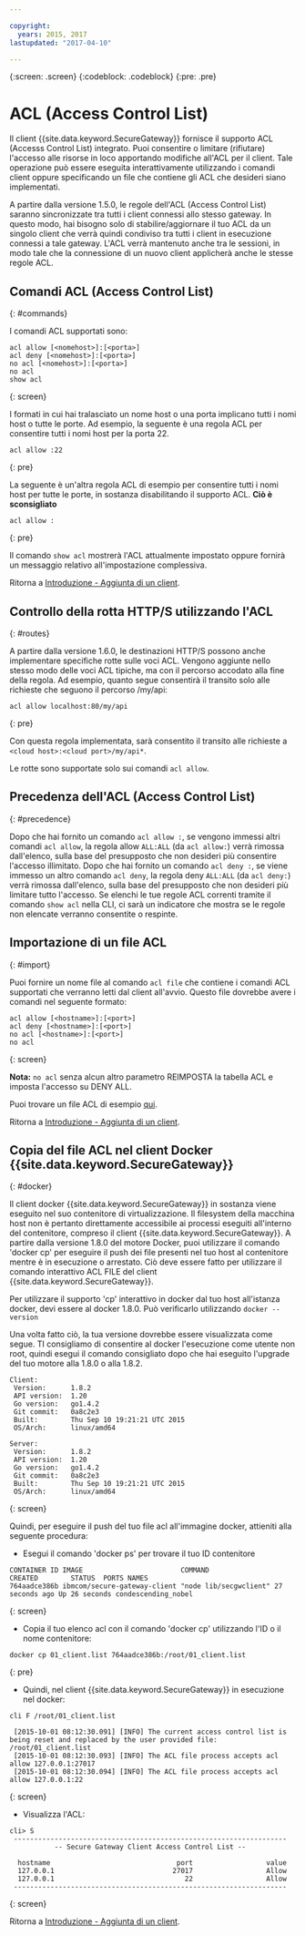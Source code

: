 ```yaml
---

copyright:
  years: 2015, 2017
lastupdated: "2017-04-10"

---
```

{:screen: .screen}
{:codeblock: .codeblock}
{:pre: .pre}

# ACL (Access Control List)

Il client {{site.data.keyword.SecureGateway}} fornisce il supporto ACL (Accesss Control List) integrato. Puoi consentire o limitare (rifiutare) l'accesso alle risorse in loco apportando modifiche all'ACL per il client. Tale operazione può essere eseguita interattivamente utilizzando i comandi client oppure specificando un file che contiene gli ACL che desideri siano implementati.

A partire dalla versione 1.5.0, le regole dell'ACL (Access Control List) saranno sincronizzate tra tutti i client connessi allo stesso gateway. In questo modo, hai bisogno solo di stabilire/aggiornare il tuo ACL da un singolo client che verrà quindi condiviso tra tutti i client in esecuzione connessi a tale gateway. L'ACL verrà
mantenuto anche tra le sessioni, in modo tale che la connessione di un nuovo client applicherà anche le stesse
regole ACL.

## Comandi ACL (Access Control List)
{: #commands}

I comandi ACL supportati sono:

```
acl allow [<nomehost>]:[<porta>]
acl deny [<nomehost>]:[<porta>]
no acl [<nomehost>]:[<porta>]
no acl
show acl
```
{: screen}

I formati in cui hai tralasciato un nome host o una porta implicano tutti i nomi host o tutte le porte. Ad esempio, la seguente è una regola ACL per consentire tutti i nomi host per la porta 22.

```
acl allow :22
```
{: pre}

La seguente è un'altra regola ACL di esempio per consentire tutti i nomi host per tutte le porte, in sostanza disabilitando il supporto ACL. <b>Ciò è sconsigliato</b>

```
acl allow :
```
{: pre}

Il comando `show acl` mostrerà l'ACL attualmente impostato oppure fornirà un messaggio relativo all'impostazione complessiva.

Ritorna a [Introduzione - Aggiunta di un client](./securegateway_client.html).

## Controllo della rotta HTTP/S utilizzando l'ACL
{: #routes}

A partire dalla versione 1.6.0, le destinazioni HTTP/S possono anche implementare specifiche rotte sulle voci ACL. Vengono aggiunte nello stesso modo delle voci ACL tipiche, ma con il percorso accodato alla fine della regola. Ad esempio, quanto segue consentirà il transito solo alle richieste che seguono il percorso /my/api:

```
acl allow localhost:80/my/api
```
{: pre}

Con questa regola implementata, sarà consentito il transito alle richieste a `<cloud host>:<cloud port>/my/api*`.

Le rotte sono supportate solo sui comandi `acl allow`.

## Precedenza dell'ACL (Access Control List)
{: #precedence}

Dopo che hai fornito un comando `acl allow :`, se vengono immessi altri comandi `acl
allow`, la regola allow `ALL:ALL` (da `acl
allow:`) verrà rimossa dall'elenco, sulla base del presupposto che non desideri più consentire l'accesso
illimitato. Dopo che hai fornito un comando `acl deny :`, se viene immesso un altro comando `acl deny`,
la regola deny `ALL:ALL` (da `acl deny:`) verrà
rimossa dall'elenco, sulla base del presupposto che non desideri più limitare tutto l'accesso. Se
elenchi le tue regole ACL correnti tramite il comando `show acl` nella CLI, ci sarà
un indicatore che mostra se le regole non elencate verranno consentite o respinte.

## Importazione di un file ACL
{: #import}

Puoi fornire un nome file al comando `acl file` che contiene i comandi ACL supportati che verranno letti dal client all'avvio. Questo file dovrebbe avere i comandi nel seguente formato:

```
acl allow [<hostname>]:[<port>]
acl deny [<hostname>]:[<port>]
no acl [<hostname>]:[<port>]
no acl
```
{: screen}

<b>Nota:</b> `no acl` senza alcun altro parametro REIMPOSTA la tabella ACL e imposta l'accesso su DENY ALL.

Puoi trovare un file ACL di esempio [qui](./securegateway_acl-file.html).

Ritorna a [Introduzione - Aggiunta di un client](./securegateway_client.html).

## Copia del file ACL nel client Docker {{site.data.keyword.SecureGateway}}
{: #docker}

Il client docker {{site.data.keyword.SecureGateway}} in sostanza viene eseguito nel suo contenitore di virtualizzazione. Il filesystem della macchina host non è pertanto direttamente accessibile ai processi eseguiti all'interno del contenitore, compreso il client {{site.data.keyword.SecureGateway}}.  A partire dalla versione 1.8.0 del motore Docker, puoi utilizzare
il comando 'docker cp' per eseguire il push dei file presenti nel tuo host al contenitore mentre è in esecuzione o arrestato. Ciò deve essere fatto per utilizzare il comando interattivo ACL FILE del client {{site.data.keyword.SecureGateway}}.

Per utilizzare il supporto 'cp' interattivo in docker dal tuo host all'istanza docker, devi essere al docker 1.8.0. Può verificarlo utilizzando `docker --version`

Una volta fatto ciò, la tua versione dovrebbe essere visualizzata come segue. TI consigliamo di consentire al docker l'esecuzione come utente non root, quindi esegui il comando consigliato dopo che hai eseguito l'upgrade del tuo motore alla 1.8.0 o alla 1.8.2.

```
Client:
 Version:      1.8.2
 API version:  1.20
 Go version:   go1.4.2
 Git commit:   0a8c2e3
 Built:        Thu Sep 10 19:21:21 UTC 2015
 OS/Arch:      linux/amd64

Server:
 Version:      1.8.2
 API version:  1.20
 Go version:   go1.4.2
 Git commit:   0a8c2e3
 Built:        Thu Sep 10 19:21:21 UTC 2015
 OS/Arch:      linux/amd64
```
{: screen}

Quindi, per eseguire il push del tuo file acl all'immagine docker, attieniti alla seguente procedura:

- Esegui il comando 'docker ps' per trovare il tuo ID contenitore

```
CONTAINER ID IMAGE                        COMMAND                CREATED        STATUS  PORTS NAMES
764aadce386b ibmcom/secure-gateway-client "node lib/secgwclient" 27 seconds ago Up 26 seconds condescending_nobel
```
{: screen}

- Copia il tuo elenco acl con il comando 'docker cp' utilizzando l'ID o il nome contenitore:

```
docker cp 01_client.list 764aadce386b:/root/01_client.list
```
{: pre}

- Quindi, nel client {{site.data.keyword.SecureGateway}} in esecuzione nel docker:

```
cli F /root/01_client.list

 [2015-10-01 08:12:30.091] [INFO] The current access control list is being reset and replaced by the user provided file: /root/01_client.list
 [2015-10-01 08:12:30.093] [INFO] The ACL file process accepts acl allow 127.0.0.1:27017
 [2015-10-01 08:12:30.094] [INFO] The ACL file process accepts acl allow 127.0.0.1:22
```
{: screen}

- Visualizza l'ACL:

```
cli> S
 -------------------------------------------------------------------
           -- Secure Gateway Client Access Control List --

  hostname                               port                  value
  127.0.0.1                             27017                  Allow
  127.0.0.1                                22                  Allow
 -------------------------------------------------------------------
```
{: screen}

Ritorna a [Introduzione - Aggiunta di un client](./securegateway_client.html).
